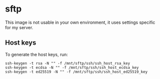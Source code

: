# sftp

This image is not usable in your own environment, it uses settings specific for my server.


## Host keys

To generate the host keys, run:

```
ssh-keygen -t rsa -N "" -f /mnt/sftp/ssh/ssh_host_rsa_key
ssh-keygen -t ecdsa -N "" -f /mnt/sftp/ssh/ssh_host_ecdsa_key
ssh-keygen -t ed25519 -N "" -f /mnt/sftp/ssh/ssh_host_ed25519_key
```
